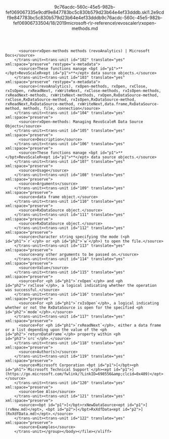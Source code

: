 <?xml version="1.0"?><xliff version="1.2" xmlns="urn:oasis:names:tc:xliff:document:1.2" xmlns:xsi="http://www.w3.org/2001/XMLSchema-instance" xsi:schemaLocation="urn:oasis:names:tc:xliff:document:1.2 xliff-core-1.2-transitional.xsd"><file datatype="xml" original="rxopen-methods.md" source-language="en-US" target-language="en-US"><header><tool tool-id="mdxliff" tool-name="mdxliff" tool-version="1.0-d1654b2" tool-company="Microsoft" /><xliffext:skl_file_name xmlns:xliffext="urn:microsoft:content:schema:xliffextensions">9c76acdc-560c-45e5-982b-fef069067335e9cdf9e847783bc5c830b579d23b64e4ef33dddb.skl</xliffext:skl_file_name><xliffext:version xmlns:xliffext="urn:microsoft:content:schema:xliffextensions">1.2</xliffext:version><xliffext:ms.openlocfilehash xmlns:xliffext="urn:microsoft:content:schema:xliffextensions">e9cdf9e847783bc5c830b579d23b64e4ef33dddb</xliffext:ms.openlocfilehash><xliffext:ms.sourcegitcommit xmlns:xliffext="urn:microsoft:content:schema:xliffextensions">9c76acdc-560c-45e5-982b-fef069067335</xliffext:ms.sourcegitcommit><xliffext:ms.lasthandoff xmlns:xliffext="urn:microsoft:content:schema:xliffextensions">04/18/2019</xliffext:ms.lasthandoff><xliffext:ms.openlocfilepath xmlns:xliffext="urn:microsoft:content:schema:xliffextensions">microsoft-r\r-reference\revoscaler\rxopen-methods.md</xliffext:ms.openlocfilepath></header><body><group id="content" extype="content"><trans-unit id="101" translate="yes" xml:space="preserve" restype="x-metadata">
          <source>rxOpen-methods methods (revoAnalytics) | Microsoft Docs</source>
        </trans-unit><trans-unit id="102" translate="yes" xml:space="preserve" restype="x-metadata">
          <source>These functions manage <bpt id="p1">**</bpt>RevoScaleR<ept id="p1">**</ept> data source objects.</source>
        </trans-unit><trans-unit id="103" translate="yes" xml:space="preserve" restype="x-metadata">
          <source>(revoAnalytics), rxOpen-methods, rxOpen, rxClose, rxIsOpen, rxReadNext, rxWriteNext, rxClose-methods, rxIsOpen-methods, rxReadNext-methods, rxWriteNext-methods, rxOpen,RxDataSource-method, rxClose,RxDataSource-method, rxIsOpen,RxDataSource-method, rxReadNext,RxDataSource-method, rxWriteNext,data.frame,RxDataSource-method, methods, file, connection</source>
        </trans-unit><trans-unit id="104" translate="yes" xml:space="preserve">
          <source>rxOpen-methods: Managing RevoScaleR Data Source Objects</source>
        </trans-unit><trans-unit id="105" translate="yes" xml:space="preserve">
          <source>Description</source>
        </trans-unit><trans-unit id="106" translate="yes" xml:space="preserve">
          <source>These functions manage <bpt id="p1">**</bpt>RevoScaleR<ept id="p1">**</ept> data source objects.</source>
        </trans-unit><trans-unit id="107" translate="yes" xml:space="preserve">
          <source>Usage</source>
        </trans-unit><trans-unit id="108" translate="yes" xml:space="preserve">
          <source>Arguments</source>
        </trans-unit><trans-unit id="109" translate="yes" xml:space="preserve">
          <source>data frame object.</source>
        </trans-unit><trans-unit id="110" translate="yes" xml:space="preserve">
          <source>RxDataSource object.</source>
        </trans-unit><trans-unit id="111" translate="yes" xml:space="preserve">
          <source>RxDataSource object.</source>
        </trans-unit><trans-unit id="112" translate="yes" xml:space="preserve">
          <source>character string specifying the mode (<ph id="ph1">`r`</ph> or <ph id="ph2">`w`</ph>) to open the file.</source>
        </trans-unit><trans-unit id="113" translate="yes" xml:space="preserve">
          <source>any other arguments to be passed on.</source>
        </trans-unit><trans-unit id="114" translate="yes" xml:space="preserve">
          <source>Value</source>
        </trans-unit><trans-unit id="115" translate="yes" xml:space="preserve">
          <source>For <ph id="ph1">`rxOpen`</ph> and <ph id="ph2">`rxClose`</ph>, a logical indicating whether the operation was successful.</source>
        </trans-unit><trans-unit id="116" translate="yes" xml:space="preserve">
          <source>For <ph id="ph1">`rxIsOpen`</ph>, a logical indicating whether or not the RxDataSource is open for the specified <ph id="ph2">`mode`</ph>.</source>
        </trans-unit><trans-unit id="117" translate="yes" xml:space="preserve">
          <source>For <ph id="ph1">`rxReadNext`</ph>, either a data frame or a list depending upon the value of the <ph id="ph2">`returnDataFrame`</ph> property within <ph id="ph3">`src`</ph>.</source>
        </trans-unit><trans-unit id="118" translate="yes" xml:space="preserve">
          <source>Author(s)</source>
        </trans-unit><trans-unit id="119" translate="yes" xml:space="preserve">
          <source>Microsoft Corporation <bpt id="p1">[</bpt><ph id="ph1">`Microsoft Technical Support`</ph><ept id="p1">](https://go.microsoft.com/fwlink/?LinkID=698556&amp;clcid=0x409)</ept></source>
        </trans-unit><trans-unit id="120" translate="yes" xml:space="preserve">
          <source>See Also</source>
        </trans-unit><trans-unit id="121" translate="yes" xml:space="preserve">
          <source><bpt id="p1">[</bpt>rxNewDataSource<ept id="p1">](rxNew.md)</ept>, <bpt id="p2">[</bpt>RxXdfData<ept id="p2">](RxXdfData.md)</ept>.</source>
        </trans-unit><trans-unit id="122" translate="yes" xml:space="preserve">
          <source>Examples</source>
        </trans-unit></group></body></file></xliff>